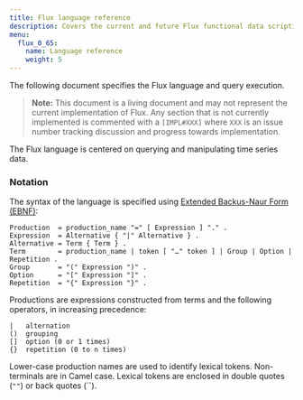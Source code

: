 ```yaml
---
title: Flux language reference
description: Covers the current and future Flux functional data scripting language, which is designed for querying, analyzing, and acting on time series data.
menu:
  flux_0_65:
    name: Language reference
    weight: 5
---
```


The following document specifies the Flux language and query execution.

> **Note:** This document is a living document and may not represent the current implementation of Flux.
Any section that is not currently implemented is commented with a `[IMPL#XXX]` where `XXX` is an issue number tracking discussion and progress towards implementation.


The Flux language is centered on querying and manipulating time series data.

### Notation
The syntax of the language is specified using [Extended Backus-Naur Form (EBNF)](https://en.wikipedia.org/wiki/Extended_Backus%E2%80%93Naur_form):

    Production  = production_name "=" [ Expression ] "." .
    Expression  = Alternative { "|" Alternative } .
    Alternative = Term { Term } .
    Term        = production_name | token [ "…" token ] | Group | Option | Repetition .
    Group       = "(" Expression ")" .
    Option      = "[" Expression "]" .
    Repetition  = "{" Expression "}" .

Productions are expressions constructed from terms and the following operators, in increasing precedence:

    |   alternation
    ()  grouping
    []  option (0 or 1 times)
    {}  repetition (0 to n times)

Lower-case production names are used to identify lexical tokens.
Non-terminals are in Camel case.
Lexical tokens are enclosed in double quotes (`""`) or back quotes (``).
